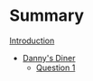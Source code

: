 # Summary

[Introduction](introduction.md)

- [Danny's Diner](01-dannys-diner/README.md)
    - [Question 1](01-dannys-diner/question-01.md)
